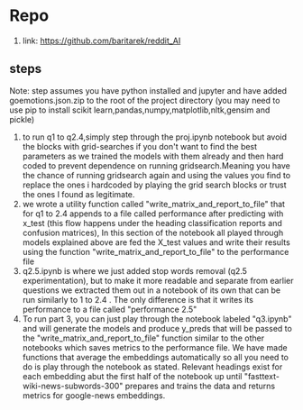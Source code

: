 # Repo 
1. link: https://github.com/baritarek/reddit_AI

## steps
Note: step assumes you have python installed and jupyter and have added goemotions.json.zip to the root of the project directory (you may need to use pip to install scikit learn,pandas,numpy,matplotlib,nltk,gensim and pickle) 
1. to run q1 to q2.4,simply step through the proj.ipynb notebook but avoid the blocks with grid-searches if you don't want to find the best parameters as we trained the models with
them already and then hard coded to prevent dependence on running gridsearch.Meaning you have the chance of running gridsearch again and using the values you find to replace the ones i hardcoded by playing the grid search blocks or trust the ones I found as legitimate.
2. we wrote a utility function called "write_matrix_and_report_to_file" that for q1 to 2.4 appends to a file called performance after predicting with x_test (this flow happens under the heading classification reports and confusion matrices), In this section of the notebook all played through models explained
above are fed the X_test values and write their results using the function  "write_matrix_and_report_to_file" to the performance file 
3.  q2.5.ipynb is where we just added stop words removal (q2.5 experimentation), but to make it more readable and separate from earlier questions we extracted them out in a notebook of its own that can be run 
similarly to 1 to 2.4 . The only difference is that it writes its performance to a file called "performance 2.5"
4. To run part 3, you can just play through the notebook labeled "q3.ipynb" and will generate the models and produce y_preds that will be passed to the "write_matrix_and_report_to_file" function similar to the other notebooks which saves metrics to the performance file. We have made functions that average the embeddings automatically so all you need to do is play through the notebook as stated. Relevant headings exist for each embedding abut the first half of the notebook up
until "fasttext-wiki-news-subwords-300" prepares and trains the data and returns metrics for google-news embeddings.
